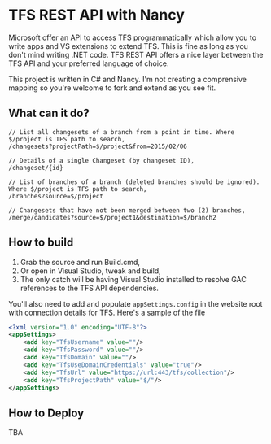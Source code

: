 # TFS REST API with Nancy

Microsoft offer an API to access TFS programmatically which allow you to write apps and VS extensions to extend TFS. This is fine as long as you don't mind writing .NET code. TFS REST API offers a nice layer between the TFS API and your preferred language of choice. 

This project is written in C# and Nancy. I'm not creating a comprensive mapping so you're welcome to fork and extend as you see fit.

## What can it do?

	// List all changesets of a branch from a point in time. Where $/project is TFS path to search,
	/changesets?projectPath=$/project&from=2015/02/06

	// Details of a single Changeset (by changeset ID),
	/changeset/{id}

	// List of branches of a branch (deleted branches should be ignored). Where $/project is TFS path to search,
	/branches?source=$/project

	// Changesets that have not been merged between two (2) branches,
	/merge/candidates?source=$/project1&destination=$/branch2

## How to build

1. Grab the source and run Build.cmd,
2. Or open in Visual Studio, tweak and build,
3. The only catch will be having Visual Studio installed to resolve GAC references to the TFS API dependencies.

You'll also need to add and populate `appSettings.config` in the website root with connection details for TFS. Here's a sample of the file

```xml
<?xml version="1.0" encoding="UTF-8"?>
<appSettings>
    <add key="TfsUsername" value=""/>
    <add key="TfsPassword" value=""/>
    <add key="TfsDomain" value=""/>
    <add key="TfsUseDomainCredentials" value="true"/>
    <add key="TfsUrl" value="https://url:443/tfs/collection"/>
    <add key="TfsProjectPath" value="$/"/>
</appSettings>
```

## How to Deploy

TBA
